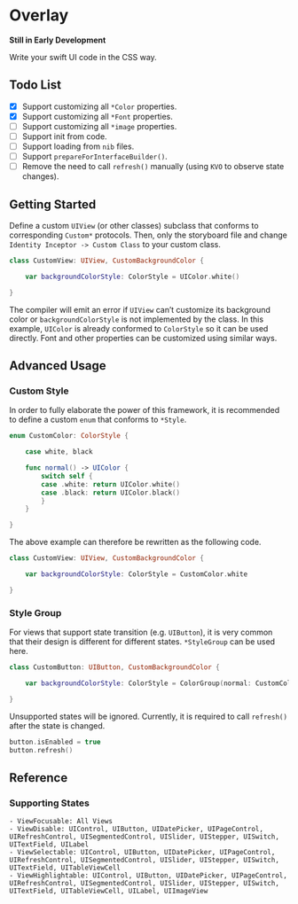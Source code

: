 # Overlay

**Still in Early Development**

Write your swift UI code in the CSS way.

## Todo List

- [x] Support customizing all `*Color` properties.
- [x] Support customizing all `*Font` properties.
- [ ] Support customizing all `*image` properties.
- [ ] Support init from code.
- [ ] Support loading from `nib` files.
- [ ] Support `prepareForInterfaceBuilder()`.
- [ ] Remove the need to call `refresh()` manually (using `KVO` to observe state changes).

## Getting Started

Define a custom `UIView` (or other classes) subclass that conforms to corresponding `Custom*` protocols. Then, only the storyboard file and change `Identity Inceptor -> Custom Class` to your custom class.

```swift
class CustomView: UIView, CustomBackgroundColor {

    var backgroundColorStyle: ColorStyle = UIColor.white()

}
```

The compiler will emit an error if `UIView` can’t customize its background color or `backgroundColorStyle` is not implemented by the class. In this example, `UIColor` is already conformed to `ColorStyle` so it can be used directly. Font and other properties can be customized using similar ways.

## Advanced Usage

### Custom Style

In order to fully elaborate the power of this framework, it is recommended to define a custom `enum` that conforms to `*Style`.

```swift
enum CustomColor: ColorStyle {

    case white, black

    func normal() -> UIColor {
        switch self {
        case .white: return UIColor.white()
        case .black: return UIColor.black()
        }
    }

}
```

The above example can therefore be rewritten as the following code.

```swift
class CustomView: UIView, CustomBackgroundColor {

    var backgroundColorStyle: ColorStyle = CustomColor.white

}
```

### Style Group

For views that support state transition (e.g. `UIButton`), it is very common that their design is different for different states. `*StyleGroup` can be used here.

```swift
class CustomButton: UIButton, CustomBackgroundColor {

    var backgroundColorStyle: ColorStyle = ColorGroup(normal: CustomColor.white, disabled: CustomColor.black)

}
```

Unsupported states will be ignored. Currently, it is required to call `refresh()` after the state is changed.

```swift
button.isEnabled = true
button.refresh()
```

## Reference

### Supporting States

```
- ViewFocusable: All Views
- ViewDisable: UIControl, UIButton, UIDatePicker, UIPageControl, UIRefreshControl, UISegmentedControl, UISlider, UIStepper, UISwitch, UITextField, UILabel
- ViewSelectable: UIControl, UIButton, UIDatePicker, UIPageControl, UIRefreshControl, UISegmentedControl, UISlider, UIStepper, UISwitch, UITextField, UITableViewCell
- ViewHighlightable: UIControl, UIButton, UIDatePicker, UIPageControl, UIRefreshControl, UISegmentedControl, UISlider, UIStepper, UISwitch, UITextField, UITableViewCell, UILabel, UIImageView
```
